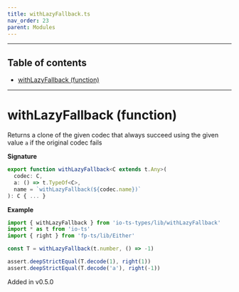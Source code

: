 ```yaml
---
title: withLazyFallback.ts
nav_order: 23
parent: Modules
---
```


---

<h2 class="text-delta">Table of contents</h2>

- [withLazyFallback (function)](#withlazyfallback-function)

---

# withLazyFallback (function)

Returns a clone of the given codec that always succeed using the given value `a` if the original codec fails

**Signature**

```ts
export function withLazyFallback<C extends t.Any>(
  codec: C,
  a: () => t.TypeOf<C>,
  name = `withLazyFallback(${codec.name})`
): C { ... }
```

**Example**

```ts
import { withLazyFallback } from 'io-ts-types/lib/withLazyFallback'
import * as t from 'io-ts'
import { right } from 'fp-ts/lib/Either'

const T = withLazyFallback(t.number, () => -1)

assert.deepStrictEqual(T.decode(1), right(1))
assert.deepStrictEqual(T.decode('a'), right(-1))
```

Added in v0.5.0

